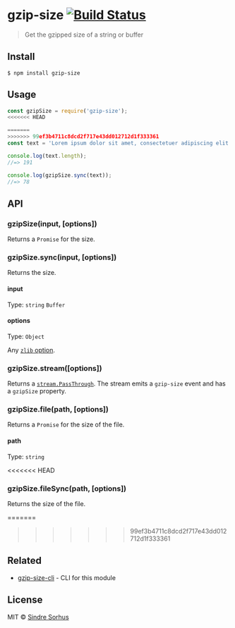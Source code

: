 # gzip-size [![Build Status](https://travis-ci.org/sindresorhus/gzip-size.svg?branch=master)](https://travis-ci.org/sindresorhus/gzip-size)

> Get the gzipped size of a string or buffer


## Install

```
$ npm install gzip-size
```


## Usage

```js
const gzipSize = require('gzip-size');
<<<<<<< HEAD

=======
>>>>>>> 99ef3b4711c8dcd2f717e43dd012712d1f333361
const text = 'Lorem ipsum dolor sit amet, consectetuer adipiscing elit. Aenean commodo ligula eget dolor. Aenean massa. Cum sociis natoque penatibus et magnis dis parturient montes, nascetur ridiculus mus.';

console.log(text.length);
//=> 191

console.log(gzipSize.sync(text));
//=> 78
```


## API

### gzipSize(input, [options])

Returns a `Promise` for the size.

### gzipSize.sync(input, [options])

Returns the size.

#### input

Type: `string` `Buffer`

#### options

Type: `Object`

Any [`zlib` option](https://nodejs.org/api/zlib.html#zlib_class_options).

### gzipSize.stream([options])

Returns a [`stream.PassThrough`](https://nodejs.org/api/stream.html#stream_class_stream_passthrough). The stream emits a `gzip-size` event and has a `gzipSize` property.

### gzipSize.file(path, [options])

Returns a `Promise` for the size of the file.

#### path

Type: `string`

<<<<<<< HEAD
### gzipSize.fileSync(path, [options])

Returns the size of the file.

=======
>>>>>>> 99ef3b4711c8dcd2f717e43dd012712d1f333361

## Related

- [gzip-size-cli](https://github.com/sindresorhus/gzip-size-cli) - CLI for this module


## License

MIT © [Sindre Sorhus](https://sindresorhus.com)
